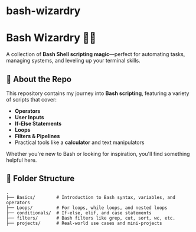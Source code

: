 # bash-wizardry
# Bash Wizardry 🧙‍♂️  
A collection of **Bash Shell scripting magic**—perfect for automating tasks, managing systems, and leveling up your terminal skills.

## 🚀 About the Repo  
This repository contains my journey into **Bash scripting**, featuring a variety of scripts that cover:  
- **Operators**  
- **User Inputs**  
- **If-Else Statements**  
- **Loops**  
- **Filters & Pipelines**  
- Practical tools like a **calculator** and text manipulators  

Whether you're new to Bash or looking for inspiration, you'll find something helpful here.

## 📂 Folder Structure  
```plaintext
.
├── Basics/        # Introduction to Bash syntax, variables, and operators
├── Loops/         # For loops, while loops, and nested loops
├── conditionals/  # If-else, elif, and case statements
├── filters/       # Bash filters like grep, cut, sort, wc, etc.
├── projects/      # Real-world use cases and mini-projects
